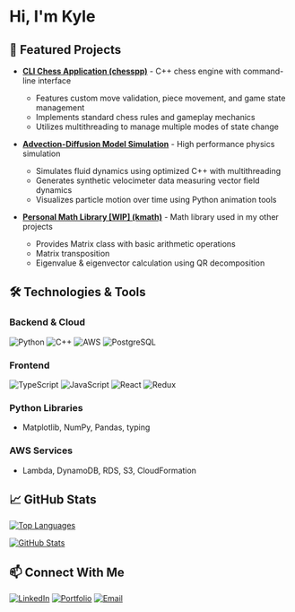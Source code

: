 # Hi, I'm Kyle

## 🔭 Featured Projects

- **[CLI Chess Application (chesspp)](https://github.com/kvs247/chesspp)** - C++ chess engine with command-line interface
  - Features custom move validation, piece movement, and game state management
  - Implements standard chess rules and gameplay mechanics
  - Utilizes multithreading to manage multiple modes of state change

- **[Advection-Diffusion Model Simulation](https://github.com/kvs247/adm-sim)** - High performance physics simulation
  - Simulates fluid dynamics using optimized C++ with multithreading
  - Generates synthetic velocimeter data measuring vector field dynamics
  - Visualizes particle motion over time using Python animation tools

- **[Personal Math Library [WIP] (kmath)](https://github.com/kvs247/kmath)** - Math library used in my other projects
  - Provides Matrix class with basic arithmetic operations
  - Matrix transposition
  - Eigenvalue & eigenvector calculation using QR decomposition

## 🛠️ Technologies & Tools

### Backend & Cloud

![Python](https://img.shields.io/badge/-Python-3776AB?style=flat-square&logo=python&logoColor=white)
![C++](https://img.shields.io/badge/-C++-00599C?style=flat-square&logo=cplusplus&logoColor=white)
![AWS](https://img.shields.io/badge/-AWS-232F3E?style=flat-square&logo=amazon-aws&logoColor=white)
![PostgreSQL](https://img.shields.io/badge/-PostgreSQL-4169E1?style=flat-square&logo=postgresql&logoColor=white)

### Frontend

![TypeScript](https://img.shields.io/badge/-TypeScript-3178C6?style=flat-square&logo=typescript&logoColor=white)
![JavaScript](https://img.shields.io/badge/-JavaScript-F7DF1E?style=flat-square&logo=javascript&logoColor=black)
![React](https://img.shields.io/badge/-React-61DAFB?style=flat-square&logo=react&logoColor=black)
![Redux](https://img.shields.io/badge/-Redux-764ABC?style=flat-square&logo=redux&logoColor=white)

### Python Libraries

- Matplotlib, NumPy, Pandas, typing

### AWS Services

- Lambda, DynamoDB, RDS, S3, CloudFormation

## 📈 GitHub Stats

[![Top Languages](https://github-readme-stats.vercel.app/api/top-langs/?username=kvs247&layout=compact&theme=dark)](https://github.com/kvs247/github-readme-stats)

[![GitHub Stats](https://github-readme-stats.vercel.app/api?username=kvs247&show_icons=true&theme=dark)](https://github-readme-stats.vercel.app/api?username=kvs247&show_icons=true&theme=dark)

## 📫 Connect With Me

[![LinkedIn](https://img.shields.io/badge/-LinkedIn-0A66C2?style=flat-square&logo=linkedin&logoColor=white)](https://www.linkedin.com/in/kyle-v-schneider/)
[![Portfolio](https://img.shields.io/badge/-Portfolio-000000?style=flat-square&logo=safari&logoColor=white)](https://www.kvschneider.com)
[![Email](https://img.shields.io/badge/-Email-EA4335?style=flat-square&logo=gmail&logoColor=white)](mailto:kylesch115@gmail.com)
